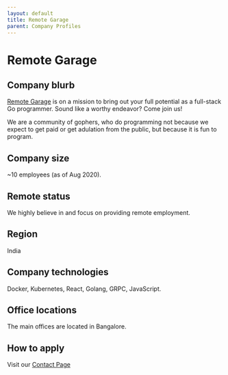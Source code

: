 ```yaml
---
layout: default
title: Remote Garage
parent: Company Profiles
---
```


# Remote Garage

## Company blurb

[Remote Garage](http://www.remotegarage.club/) is on a mission to bring out your full potential as a full-stack Go programmer. Sound like a worthy endeavor? Come join us!

We are a community of gophers, who do programming not because we expect to get paid or get adulation from the public, but because it is fun to program.

## Company size

~10 employees (as of Aug 2020).

## Remote status

We highly believe in and focus on providing remote employment.

## Region

India

## Company technologies

Docker, Kubernetes, React, Golang, GRPC, JavaScript.

## Office locations

The main offices are located in Bangalore.

## How to apply

Visit our [Contact Page](https://angel.co/company/remotegarage)
